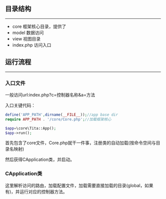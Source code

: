 ## 目录结构
---------------------------

* core  框架核心目录，提供了
* model 数据访问
* view  视图目录
* index.php 访问入口

## 运行流程
---------------------------

### 入口文件

一般访问url:index.php?c=控制器名称&a=方法

入口关键代码：
```php
define('APP_PATH',dirname(__FILE__));//app base dir
require APP_PATH . '/core/Core.php';//加载框架核心

$app=\core\Tita::App();
$app->run();
```

首先包含了core文件，Core.php就干一件事，注册类的自动加载(按命令空间与目录名映射)

然后获得CApplication类，并启动。

### CApplication类

这里解析访问的路由，加载配置文件，加载需要直接加载的目录(global，如果有)，并运行对应的控制器方法。